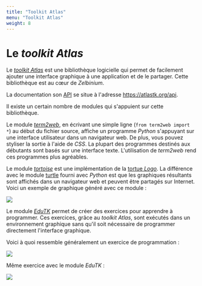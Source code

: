 ```yaml
---
title: "Toolkit Atlas"
menu: "Toolkit Atlas"
weight: 8
---
```


# Le *toolkit* *Atlas*

Le [*toolkit* *Atlas*](https://atlastk.org/) est une bibliothèque logicielle qui permet de facilement ajouter une interface graphique à une application et de le partager. Cette bibliothèque est au cœur de *Zelbinium*.

La documentation son [API](https://fr.wikipedia.org/wiki/Interface_de_programmation) se situe à l'adresse <https://atlastk.org/api>.

Il existe un certain nombre de modules qui s'appuient sur cette bibliothèque.

Le module [*term2web*](https://pypi.org/project/term2web/), en écrivant une simple ligne (`from term2web import *`) au début du fichier source, affiche un programme *Python* s'appuyant sur une interface utilisateur dans un navigateur web. De plus, vous pouvez styliser la sortie à l'aide de *CSS*. La plupart des programmes destinés aux débutants sont basés sur une interface texte. L'utilisation de *term2web* rend ces programmes plus agréables.

Le module [*tortoise*](https://pypi.org/project/tortoise/) est une implémentation de la [tortue *Logo*](https://fr.wikipedia.org/wiki/Logo_(langage)). La différence avec le module [turtle](https://docs.python.org/3/library/turtle.html) fourni avec *Python* est que les graphiques résultants sont affichés dans un navigateur web et peuvent être partagés sur Internet. Voici un exemple de graphique généré avec ce module :

![](https://q37.info/s/34xmsbfb.png)


Le module [*EduTK*](https://pypi.org/project/edutk/) permet de créer des exercices pour apprendre à programmer. Ces exercices, grâce au *toolkit* *Atlas*, sont exécutés dans un environnement graphique sans qu'il soit nécessaire de programmer directement l'interface graphique.

Voici à quoi ressemble généralement un exercice de programmation :

![](https://q37.info/s/p3g3svdw.png)

Même exercice avec le module *EduTK* :

![](https://q37.info/s/3tmm4gmh.png)